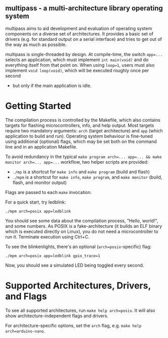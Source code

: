 multipass - a multi-architecture library operating system
---------------------------------------------------------

multipass aims to aid development and evaluation of operating system components
on a diverse set of architectures. It provides a basic set of drivers (e.g.
for standard output on a serial interface) and tries to get out of the way
as much as possible.

multipass is single-threaded by design. At compile-time, the switch `app=...`
selects an application, which must implement `int main(void)` and do
everything itself from that point on. When using `loop=1`, users must also
implement `void loop(void)`, which will be executed roughly once per second
- but only if the main application is idle.

# Getting Started

The compilation process is controlled by the Makefile, which also contains
targets for flashing microcontrollers, info, and help output. Most targets
require two mandatory arguments: `arch` (target architecture) and `app`
(which application to build and run). Operating system behaviour is fine-tuned
using additional (optional) flags, which may be set both on the command line
and in an application Makefile.

To avoid redundancy in the typical `make program arch=... app=... && make monitor
arch=... app=...` workflow, two helper scripts are provided:

* `./mp` is a shortcut for `make info` and `make program` (build and flash)
* `./mpm` is a shortcut for `make info`, `make program`, and `make monitor` (build, flash, and monitor output)

Flags are passed to each `make` invocation.

For a quick start, try ledblink:

`./mpm arch=posix app=ledblink`

You should see some data about the compilation process, "Hello, world!", and
some numbers. As POSIX is a fake-architecture (it builds an ELF binary which
is executed directly on Linux), you do not need a microcontroller to run it.
Terminate execution using Ctrl+C.

To see the blinkenlights, there's an optional (`arch=posix`-specific) flag:

`./mpm arch=posix app=ledblink gpio_trace=1`

Now, you should see a simulated LED being toggled every second.

# Supported Architectures, Drivers, and Flags

To see all supported architectures, run `make help arch=posix`. It will also
show architecture-independent flags and drivers.

For architecture-specific options, set the `arch` flag, e.g.
`make help arch=arduino-nano`.
